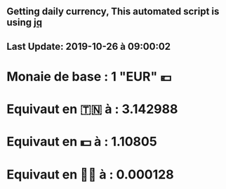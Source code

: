 ## Getting daily currency, This automated script is using [jq](https://stedolan.github.io/jq/)
## Last Update:  2019-10-26 à 09:00:02
 # Monaie de base : 1 "EUR" 💶 
 # Equivaut en 🇹🇳 à :  3.142988 
 # Equivaut en 💵 à : 1.10805
 # Equivaut en 🐱‍💻 à :  0.000128
